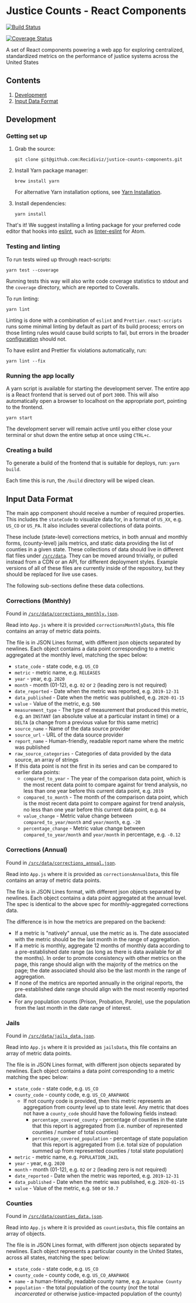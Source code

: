 # Justice Counts - React Components

[![Build Status](https://travis-ci.com/Recidiviz/justice-counts-components.svg?branch=main)](https://travis-ci.com/Recidiviz/justice-counts-components)

[![Coverage Status](https://coveralls.io/repos/github/Recidiviz/justice-counts-components/badge.svg?branch=main)](https://coveralls.io/github/Recidiviz/justice-counts-components?branch=main)

A set of React components powering a web app for exploring centralized, standardized metrics on the performance of justice systems across the United States

## Contents

1. [Development](#development)
1. [Input Data Format](#input-data-format)

## Development

### Getting set up

1. Grab the source:

   `git clone git@github.com:Recidiviz/justice-counts-components.git`

1. Install Yarn package manager:

   `brew install yarn`

   For alternative Yarn installation options, see [Yarn Installation](https://yarnpkg.com/en/docs/install).

1. Install dependencies:

   `yarn install`

That's it! We suggest installing a linting package for your preferred code editor that hooks into [eslint](#eslint), such as [linter-eslint](https://atom.io/packages/linter-eslint) for Atom.

### Testing and linting

To run tests wired up through react-scripts:

`yarn test --coverage`

Running tests this way will also write code coverage statistics to stdout and the `coverage` directory, which are reported to Coveralls.

To run linting:

`yarn lint`

Linting is done with a combination of `eslint` and `Prettier`. `react-scripts` runs some minimal linting by default as part of its build process; errors on those linting rules would cause build scripts to fail, but errors in the broader [configuration](https://github.com/Recidiviz/supervision-success-component/.eslintrc.json) should not.

To have eslint and Prettier fix violations automatically, run:

`yarn lint --fix`

### Running the app locally

A yarn script is available for starting the development server. The entire app is a React frontend that is served out of port `3000`. This will also automatically open a browser to localhost on the appropriate port, pointing to the frontend.

`yarn start`

The development server will remain active until you either close your terminal or shut down the entire setup at once using `CTRL+c`.

### Creating a build

To generate a build of the frontend that is suitable for deploys, run: `yarn build`.

Each time this is run, the `/build` directory will be wiped clean.

## Input Data Format

The main app component should receive a number of required properties. This includes the `stateCode` to visualize data for,
in a format of `US_XX`, e.g. `US_CO` or `US_PA`. It also includes several collections of data points.

These include (state-level) corrections metrics, in both annual and monthly forms, (county-level) jails metrics,
and static data providing the list of counties in a given state. These collections of data should live in
different flat files under [`/src/data`](src/data). They can be moved around trivially, or pulled instead from a
CDN or an API, for different deployment styles. Example versions of all of these files are currently inside of
the repository, but they should be replaced for live use cases.

The following sub-sections define these data collections.

### Corrections (Monthly)
Found in [`/src/data/corrections_monthly.json`](src/data/corrections_monthly.json).

Read into `App.js` where it is provided `correctionsMonthlyData`, this file contains an array of metric data points.

The file is in JSON Lines format, with different json objects separated by newlines. Each object contains a data point
corresponding to a metric aggregated at the monthly level, matching the spec below:

- `state_code` - state code, e.g. `US_CO`
- `metric` - metric name, e.g. `RELEASES`
- `year` - year, e.g. `2020`
- `month` - month (01-12), e.g. `02` or `2` (leading zero is not required)
- `date_reported` - Date when the metric was reported, e.g. `2019-12-31`
- `data_published` - Date when the metric was published, e.g. `2020-01-15`
- `value` - Value of the metric, e.g. `500`
- `measurement_type` - The type of measurement that produced this metric, e.g. an `INSTANT` (an absolute value at a particular instant in time) or a `DELTA` (a change from a previous value for this same metric)
- `source_name` - Name of the data source provider
- `source_url` - URL of the data source provider
- `report_name` - Human-friendly, readable report name where the metric was published
- `raw_source_categories` - Categories of data provided by the data source, an array of strings
- If this data point is not the first in its series and can be compared to earlier data points:
  - `compared_to_year` - The year of the comparison data point, which is the most recent data point to compare against for trend analysis, no less than one year before this current data point, e.g. `2019`
  - `compared_to_month` - The month of the comparison data point, which is the most recent data point to compare against for trend analysis, no less than one year before this current data point, e.g. `04`
  - `value_change` - Metric value change between `compared_to_year/month` and `year/month`, e.g. `-20`
  - `percentage_change` - Metric value change between `compared_to_year/month` and `year/month` in percentage, e.g. `-0.12`

### Corrections (Annual)
Found in [`/src/data/corrections_annual.json`](src/data/corrections_annual.json).

Read into `App.js` where it is provided as `correctionsAnnualData`, this file contains an array of metric data points.

The file is in JSON Lines format, with different json objects separated by newlines. Each object contains a data point
aggregated at the annual level. The spec is identical to the above spec for monthly-aggregated corrections data.

The difference is in how the metrics are prepared on the backend:
* If a metric is "natively" annual, use the metric as is. The date associated with the metric should be the last month in the range of aggregation.
* If a metric is monthly, aggregate 12 months of monthly data according to a pre-established date range (as long as there is data available for all the months). In order to promote consistency with other metrics on the page, this range should align with the majority of the metrics on the page; the date associated should also be the last month in the range of aggregation.
* If none of the metrics are reported annually in the original reports, the pre-established date range should align with the most recently reported data.
* For any population counts (Prison, Probation, Parole), use the population from the last month in the date range of interest.

### Jails

Found in [`/src/data/jails_data.json`](src/data/jails_data.json).

Read into `App.js` where it is provided as `jailsData`, this file contains an array of metric data points.

The file is in JSON Lines format, with different json objects separated by newlines. Each object contains a data point
corresponding to a metric matching the spec below:

- `state_code` - state code, e.g. `US_CO`
- `county_code` - county code, e.g. `US_CO_ARAPAHOE`
  - If not county code is provided, then this metric represents an aggregation from county level up to state level. Any metric that does not have a `county_code` should have the following fields instead:
    - `percentage_covered_county` - percentage of counties in the state that this report is aggregated from (i.e. number of represented counties / number of total counties)
    - `percentage_covered_population` - percentage of state population that this report is aggregated from (i.e. total size of population summed up from represented counties / total state population)
- `metric` - metric name, e.g. `POPULATION_JAIL`
- `year` - year, e.g. `2020`
- `month` - month (01-12), e.g. `02` or `2` (leading zero is not required)
- `date_reported` - Date when the metric was reported, e.g. `2019-12-31`
- `data_published` - Date when the metric was published, e.g. `2020-01-15`
- `value` - Value of the metric, e.g. `500` or `50.7`

### Counties

Found in [`/src/data/counties_data.json`](src/data/counties_data.json).

Read into `App.js` where it is provided as `countiesData`, this file contains an array of objects.

The file is in JSON Lines format, with different json objects separated by newlines. Each object represents a
particular county in the United States, across all states, matching the spec below:
- `state_code` - state code, e.g. `US_CO`
- `county_code` - county code, e.g. `US_CO_ARAPAHOE`
- `name` - a human-friendly, readable county name, e.g. `Arapahoe County`
- `population` - the total population of the county (_not_ the total _incarcerated_ or otherwise justice-impacted population of the county)
